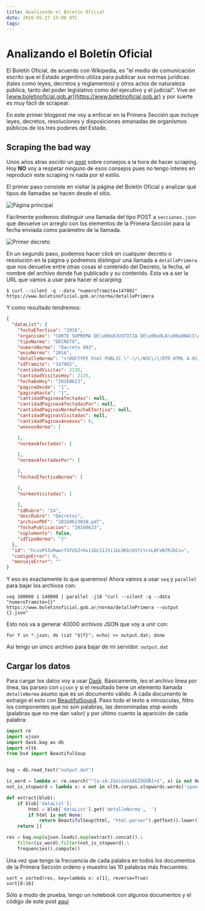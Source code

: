 ```yaml
---
title: Analizando el Boletín Oficial
date: 2016-05-27 15:08 UTC
tags:
---
```


# Analizando el Boletín Oficial

El Boletín Oficial, de acuerdo con Wikipedia,  es "el medio de comunicación
escrito que el Estado argentino utiliza para publicar sus normas jurídicas
(tales como leyes, decretos y reglamentos) y otros actos de naturaleza pública,
tanto del poder legislativo como del ejecutivo y el judicial". Vive en
[www.boletinoficial.gob.ar](https://www.boletinoficial.gob.ar) y por suerte es
muy fácil de scrapear.

En este primer blogpost me voy a enfocar en la Primera Sección que incluye leyes,
decretos, resoluciones y disposiciones emanadas de organismos públicos de los
tres poderes del Estado.

## Scraping the bad way

Unos años atras escribí un [post](http://codingnews.info/post/beyond-scrapping.html)
sobre consejos a la hora de hacer scraping. Hoy **NO** voy a respetar ninguno de
esos consejos pues no tengo interes en reproducir este scraping ni nada por el
estilo.

El primer paso consiste en visitar la página del Boletín Oficial y analizar qué
tipos de llamadas se hacen desde el sitio.

![Página principal](/images/boletin1.png)

Fácilmente podemos distinguir una llamada del tipo POST a `secciones.json` que
devuelve un arreglo con los elementos de la Primera Sección para la fecha
enviada como parámetro de la llamada.

![Primer decreto](/images/boletin2.png)

En un segundo paso, podemos hacer click en cualquier decreto o resolución en la
página y podremos distinguir una llamada a `detallePrimera` que nos devuelve
entre otras cosas el contenido del Decreto, la fecha, el nombre del archivo
donde fue publicado y su contenido. Esta va a ser la URL que vamos a usar
para hacer el scarping:

```
$ curl --silent -q --data "numeroTramite=147002" https://www.boletinoficial.gob.ar/norma/detallePrimera
```

Y como resultado tendremos:

```json
{
  "dataList": {
    "fechaEfectiva": "2016",
    "organismo": "CORTE SUPREMA DE\u00a0JUSTICIA DE\u00a0LA\u00a0NACI\u00d3N\r\n",
    "tipoNorma": "DECRETO",
    "numeroNorma": "Decreto 803",
    "anioNorma": "2016",
    "detalleNorma": "<!DOCTYPE html PUBLIC \"-\/\/W3C\/\/DTD HTML 4.01 Transitional\/\/EN\"><br \/>\n<br \/>\n    <h3>CORTE SUPREMA DE\u00a0JUSTICIA DE\u00a0LA\u00a0NACI\u00d3N<br \/>\n<\/h3><p xmlns:math=\"http:\/\/exslt.org\/math\"><b>Decreto 803\/2016<\/b><\/p><p><b>N\u00f3mbrase Juez.<br \/>\n<\/b><\/p><p xmlns:math=\"http:\/\/exslt.org\/math\">Bs. As., 22\/06\/2016<br \/>\n<\/p><p xmlns:math=\"http:\/\/exslt.org\/math\">VISTO el acuerdo prestado por el HONORABLE SENADO DE LA NACION y en uso de las facultades que le otorga el art\u00edculo 99, inciso 4) de la CONSTITUCION NACIONAL.<br \/>\n<br \/>\nPor ello,<br \/>\n<br \/>\n<\/p><p xmlns:math=\"http:\/\/exslt.org\/math\">EL PRESIDENTE<br \/>\nDE LA NACION ARGENTINA<br \/>\nDECRETA:<br \/>\n<\/p><p xmlns:math=\"http:\/\/exslt.org\/math\">ART\u00cdCULO 1\u00b0 \u2014 N\u00f3mbrase JUEZ de la CORTE SUPREMA DE JUSTICIA DE LA NACION, al se\u00f1or doctor D. Horacio Daniel ROSATTI (D.N.I. N\u00b0\u00a012.696.450).<br \/>\n<\/p><p xmlns:math=\"http:\/\/exslt.org\/math\">ART\u00cdCULO 2\u00b0 \u2014 Comun\u00edquese, publ\u00edquese, d\u00e9se a la Direcci\u00f3n Nacional del Registro Oficial y arch\u00edvese. \u2014 MACRI. \u2014 Germ\u00e1n C. Garavano.<br \/>\n<\/p>  <br \/>\n",
    "idTramite": "147002",
    "cantidadVisitas": 2135,
    "cantidadVisitasHoy": 2135,
    "fechaDeHoy": "20160623",
    "paginaDesde": "1",
    "paginaHasta": "1",
    "cantidadPaginasAfectadas": null,
    "cantidadPaginasAfectadasPor": null,
    "cantidadPaginasNormaFechaEfectiva": null,
    "cantidadPaginasVisitadas": null,
    "cantidadPaginasAnoexos": 0,
    "anexosNorma": [

    ],
    "normasAfectadas": [

    ],
    "normasAfectadasPor": [

    ],
    "fechasEfectivaNorma": [

    ],
    "normasVisitadas": [

    ],
    "idRubro": "24",
    "descRubro": "Decretos",
    "archivoPDF": "2016062301N.pdf",
    "fechaPublicacion": "20160623",
    "suplemento": false,
    "idTipoNorma": "2"
  },
  "id": "hcuvPSIvRwwrf5FU52+Ovi1bLS1JVi1bLUKbcb5YiYrnLAFxN7RJbCs=",
  "codigoError": 0,
  "mensajeError": ""
}
```

Y eso es exactamente lo que queremos! Ahora vamos a usar `seq` y `parallel`
para bajar los archivos con:

```
seq 100000 1 140000 | parallel -j10 "curl --silent -q --data "numeroTramite={}" https://www.boletinoficial.gob.ar/norma/detallePrimera --output {}.json"
```

Esto nos va a generar 40000 archivos JSON que voy a unir con:

```
for f in *.json; do (cat "${f}"; echo) >> output.dat; done
```

Así tengo un único archivo para bajar de mi servidor: `output.dat`

## Cargar los datos

Para cargar los datos voy a usar [Dask](http://dask.pydata.org/). Básicamente,
leo el archivo línea por línea, las parseo con `ujson` y si el resultado
tiene un elemento llamada `detalleNorma` asumo que es un documento válido. A
cada documento le extraigo el exto con [BeautifulSoup4](https://www.crummy.com/software/BeautifulSoup/bs4/doc/).
Paso todo el texto a minúsculas, filtro los componentes que no son palabras,
las denominadas *stop words* (palabras que no me dan valor) y por último
cuento la aparición de cada palabra:

```python
import re
import ujson
import dask.bag as db
import nltk
from bs4 import BeautifulSoup


bag = db.read_text("output.dat")

is_word = lambda x: re.search("^[a-zA-ZáéíóúüñÁÉÍÓÚÜÑ]+$", x) is not None
not_is_stopword = lambda x: x not in nltk.corpus.stopwords.words('spanish')

def extract(blob):
    if blob['dataList']:
        html = blob['dataList'].get('detalleNorma', '')
        if html is not None:
            return BeautifulSoup(html, "html.parser").getText().lower().strip().split()
    return []

res = bag.map(ujson.loads).map(extract).concat().\
    filter(is_word).filter(not_is_stopword).\
    frequencies().compute()
```

Una vez que tengo la frecuencia de cada palabra en todos los documentos de la
Primera Sección ordeno y muestro las 10 palabras más frecuentes:

```
sort = sorted(res, key=lambda x: x[1], reverse=True)
sort[0:10]
```

Sólo a modo de prueba, tengo un notebook con algunos documentos y el código
de este post [aquí](https://anaconda.org/malev/boletin_1/notebook)
